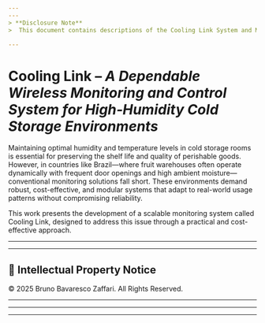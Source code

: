 ```yaml
---
---
> **Disclosure Note**  
>  This document contains descriptions of the Cooling Link System and MC.C., which are currently under patent review.  In compliance with institutional and legal requirements, certain implementation details and architectural diagrams have been intentionally omitted or generalized. The full technical disclosure will be made available upon completion of the patent filing.

---
```


# **Cooling Link** – *A Dependable Wireless Monitoring and Control System for High‑Humidity Cold Storage Environments*

Maintaining optimal humidity and temperature levels in cold storage rooms is essential for preserving the shelf life and quality of perishable goods. However, in countries like Brazil—where fruit warehouses often operate dynamically with frequent door openings and high ambient moisture—conventional monitoring solutions fall short. These environments demand robust, cost-effective, and modular systems that adapt to real-world usage patterns without compromising reliability.

This work presents the development of a scalable monitoring system called Cooling Link, designed to address this issue through a practical and cost-effective approach.

---
---
## 📜 Intellectual Property Notice

© 2025 Bruno Bavaresco Zaffari. All Rights Reserved.



---
---
---
